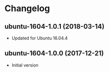 # Changelog

## ubuntu-1604-1.0.1 (2018-03-14)

* Updated for Ubuntu 16.04.4

## ubuntu-1604-1.0.0 (2017-12-21)

* Initial version
